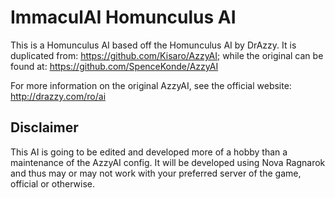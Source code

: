 # ImmaculAI Homunculus AI
This is a Homunculus AI based off the Homunculus AI by DrAzzy. It is duplicated from: https://github.com/Kisaro/AzzyAI; while the original can be found at: https://github.com/SpenceKonde/AzzyAI

For more information on the original AzzyAI, see the official website: http://drazzy.com/ro/ai
 
## Disclaimer ##
This AI is going to be edited and developed more of a hobby than a maintenance of the AzzyAI config. It will be developed using Nova Ragnarok and thus may or may not work with your preferred server of the game, official or otherwise.
